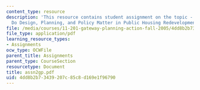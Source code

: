```yaml
---
content_type: resource
description: 'This resource contains student assignment on the topic - Case 1: How
  Do Design, Planning, and Policy Matter in Public Housing Redevelopment?'
file: /media/courses/11-201-gateway-planning-action-fall-2005/4dd8b2b73439207c85c8d169e1f96790_assn2gp.pdf
file_type: application/pdf
learning_resource_types:
- Assignments
ocw_type: OCWFile
parent_title: Assignments
parent_type: CourseSection
resourcetype: Document
title: assn2gp.pdf
uid: 4dd8b2b7-3439-207c-85c8-d169e1f96790
---
```

